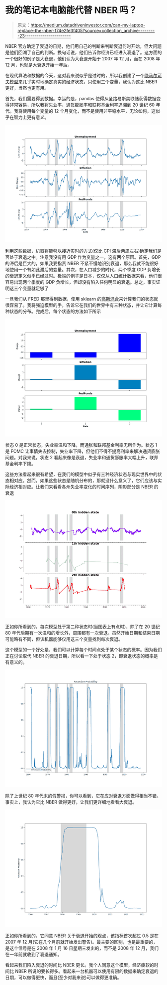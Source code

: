 # 我的笔记本电脑能代替 NBER 吗？

> 原文：<https://medium.datadriveninvestor.com/can-my-laptop-replace-the-nber-f74e2fe3f405?source=collection_archive---------23----------------------->

NBER 官方确定了衰退的日期，他们用自己的判断来判断衰退何时开始，但大问题是他们回溯了自己的判断。换句话说，他们告诉你经济已经进入衰退了。这方面的一个很好的例子是大衰退，他们认为大衰退开始于 2007 年 12 月，而在 2008 年 12 月，也就是大衰退开始一年后。

在现代算法和数据的今天，这对我来说似乎是过时的，所以我创建了一个[隐马尔可夫模型](https://en.wikipedia.org/wiki/Hidden_Markov_model)来几乎实时地确定真实的经济状态，只使用三个变量，我认为这比 NBER 更好，当然也更有用。

首先，我们需要得到数据。幸运的是，pandas 使得从圣路易斯美联储获得数据变得非常容易，所以我将失业率、通货膨胀率和联邦基金利率追溯到 20 世纪 60 年代。我将使用每个变量的 12 个月变化，而不是使用非平稳水平，无论如何，这似乎在智力上更有意义。

![](img/0e333a7b8783c7a6860d2d690cf06106.png)

利用这些数据，机器将能够以接近实时的方式(仅比 CPI 滞后两周左右)确定我们是否处于衰退之中。注意我没有用 GDP 作为变量之一，这有两个原因。首先，GDP 的滞后是巨大的，如果我要指责 NBER 不紧不慢地识别衰退，那么我就不能很好地使用一个有如此滞后的变量。其次，在人口减少的时代，两个季度 GDP 负增长的衰退定义似乎已经过时。极端的例子是日本，仅仅从人口统计数据来看，他们很容易出现两个季度的 GDP 负增长，但却没有陷入任何明显的衰退。总之，事实证明这三个变量就足够了

一旦我们从 FRED 那里得到数据，使用 sklearn 的[高斯混合](https://scikit-learn.org/stable/modules/mixture.html#gmm)来计算我们的状态就很容易了。我将强迫模型的手，告诉它在我们的世界中有三种状态，并让它计算每种状态的分布。完成后，每个状态的方法如下所示

![](img/7f8d6039164c1de13f4df67eb2853c35.png)

状态 0 是正常状态，失业率温和下降，而通胀和联邦基金利率无所作为。状态 1 是 FOMC 让事情失去控制，失业率下降，但他们不得不提高利率来解决通货膨胀问题。对我来说，状态 2 看起来像是衰退，失业率和通货膨胀率大幅上升，联邦基金利率下降。

这些方法看起来很有希望，在我们的模型中似乎有三种经济状态与现实世界中的状态相对应。然而，如果这些状态是随机分布的，那就没什么意义了，它们应该与实际经济相对应。让我们来看看各州失业率变化的时间序列，阴影部分是 NBER 的衰退

![](img/a1796c4eaf2bd33f0899fab05b72933a.png)

正如你所看到的，每次模型处于第二种状态时(当图表上有点时)，除了在 20 世纪 80 年代后期有一次温和的增长外，周围都有一次衰退。虽然开始日期和结束日期可能略有不同，但该机器能够仅用这三个变量找到每次衰退。

这个模型的一个好处是，我们可以计算每个时间点处于某个状态的概率。因为我们正在讨论取代 NBER 的衰退日期，所以看一下处于状态 2，即衰退状态的概率是有意义的。

![](img/ea5bcbc7b1d15f31075674f76486ff0d.png)

除了上世纪 80 年代末的假警报，你可以看到，它在应对衰退方面做得相当不错。事实上，我认为它比 NBER 做得更好，让我们更详细地看看大衰退。

![](img/6d57a4a8bd54f35a078688c1f28b2666.png)

正如你所看到的，它同意 NBER 关于衰退开始的观点，该指标首次超过 0.5 是在 2007 年 12 月(它在几个月前就开始发出警告)。最主要的区别，也是最重要的，是这个信号是在 2008 年 1 月 16 日星期三发出的，而不是 2008 年 12 月，我们在一年前就收到了衰退通知。

看起来我们陷入衰退的时间比 NBER 更长。我个人同意这个模型，经济疲软的时间比 NBER 所说的要长得多。看起来一台机器可以使用有限的数据来确定衰退的日期，可以做得更快，而且(至少对我来说)可以做得更准确。